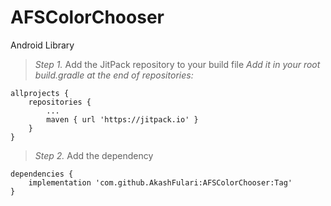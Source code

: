 # AFSColorChooser
Android Library

> *Step 1.* Add the JitPack repository to your build file
  *Add it in your root build.gradle at the end of repositories:*
```
allprojects {
	repositories {
		...
		maven { url 'https://jitpack.io' }
	}
}
```
> *Step 2.* Add the dependency
```
dependencies {
	implementation 'com.github.AkashFulari:AFSColorChooser:Tag'
}
```
